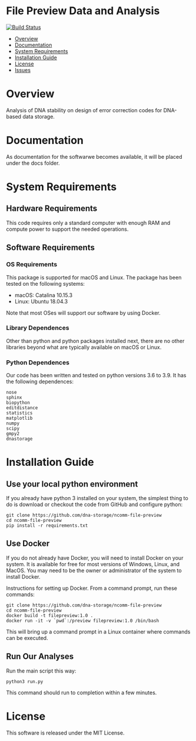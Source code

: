 # File Preview Data and Analysis

[![Build Status](https://travis-ci.com/jamesmtuck/DNA_stability.svg?token=rCvdBqMzwWyNvxxUUbSh&branch=main)](https://travis-ci.com/jamesmtuck/DNA_stability)

- [Overview](#overview)
- [Documentation](#documentation)
- [System Requirements](#system-requirements)
- [Installation Guide](#installation-guide)
- [License](#license)
- [Issues](https://github.com/jamesmtuck/DNA_stability/issues)

# Overview

Analysis of DNA stability on design of error correction codes for DNA-based data storage. 

# Documentation

As documentation for the softwarwe becomes available, it will be placed under the docs folder.

# System Requirements

## Hardware Requirements
This code requires only a standard computer with enough RAM and compute power to support the needed operations.

## Software Requirements
### OS Requirements
This package is supported for macOS and Linux. The package has been tested on the following systems:

+ macOS: Catalina 10.15.3
+ Linux: Ubuntu 18.04.3

Note that most OSes will support our software by using Docker.

### Library Dependences

Other than python and python packages installed next, there are no other libraries beyond what are typically available on macOS or Linux. 

### Python Dependences

Our code has been written and tested on python versions 3.6 to 3.9. It has the following dependences:

```
nose
sphinx
biopython
editdistance
statistics
matplotlib
numpy
scipy
gmpy2
dnastorage
```

# Installation Guide

## Use your local python environment

If you already have python 3 installed on your system, the simplest thing to do is download or checkout the code from GitHub and configure python:

    git clone https://github.com/dna-storage/ncomm-file-preview
    cd ncomm-file-preview
    pip install -r requirements.txt

## Use Docker

If you do not already have Docker, you will need to install Docker on your system. It is available for free for most versions of Windows, Linux, and MacOS. You may need to be the owner or administrator of the system to install Docker.

Instructions for setting up Docker.  From a command prompt, run these commands:

    git clone https://github.com/dna-storage/ncomm-file-preview
    cd ncomm-file-preview
    docker build -t filepreview:1.0 .
    docker run -it -v `pwd`:/preview filepreview:1.0 /bin/bash

This will bring up a command prompt in a Linux container where commands can be executed. 

## Run Our Analyses

Run the main script this way:

    python3 run.py 
    
This command should run to completion within a few minutes.

# License

This software is released under the MIT License.

